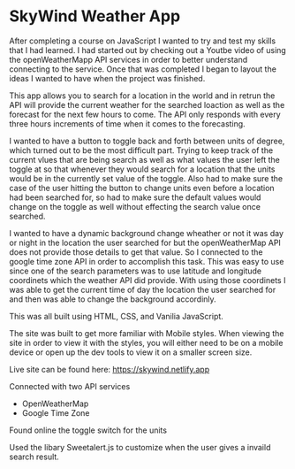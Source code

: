 # SkyWind Weather App

After completing a course on JavaScript I wanted to try and test my skills that I had learned.
I had started out by checking out a Youtbe video of using the openWeatherMapp API services in order to better understand connecting to the service.
Once that was completed I began to layout the ideas I wanted to have when the project was finished.

This app allows you to search for a location in the world and in retrun the API will provide the current weather for the searched loaction as well as
the forecast for the next few hours to come.
The API only responds with every three hours increments of time when it comes to the forecasting.

I wanted to have a button to toggle back and forth between units of degree, which turned out to be the most difficult part.
Trying to keep track of the current vlues that are being search as well as what values the user left the toggle at so that whenever they would 
search for a location that the units would be in the currently set value of the toggle. Also had to make sure the case of the user hitting the button to
change units even before a location had been searched for, so had to make sure the default values would change on the toggle as well without effecting the 
search value once searched. 

I wanted to have a dynamic background change wheather or not it was day or night in the location the user searched for but the openWeatherMap API does not
provide those details to get that value. So I connected to the google time zone API in order to accomplish this task. This was easy to use since one of the
search parameters was to use latitude and longitude coordinets which the weather API did provide. With using those coordinets I was able to get the current 
time of day the location the user searched for and then was able to change the background accordinly.

This was all built using HTML, CSS, and Vanilia JavaScript.

The site was built to get more familiar with Mobile styles. When viewing the site in order to view it with the styles, you will either need to be on a mobile device or open up the dev tools to view it on a smaller screen size.

Live site can be found here: https://skywind.netlify.app

Connected with two API services 
  - OpenWeatherMap
  - Google Time Zone
  
Found online the toggle switch for the units

Used the libary Sweetalert.js to customize when the user gives a invaild search result.
